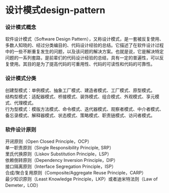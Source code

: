 # 设计模式design-pattern


### 设计模式概念
软件设计模式（Software Design
Pattern），又称设计模式，是一套被反复使用、多数人知晓的、经过分类编目的、代码设计经验的总结。它描述了在软件设计过程中的一些不断重复发生的问题，以及该问题的解决方案。也就是说，它是解决特定问题的一系列套路，是前辈们的代码设计经验的总结，具有一定的普遍性，可以反复使用。其目的是为了提高代码的可重用性、代码的可读性和代码的可靠性。

### 设计模式分类
创建型模式：单例模式、抽象工厂模式、建造者模式、工厂模式、原型模式。  
结构型模式：适配器模式、桥接模式、装饰模式、组合模式、外观模式、享元模式、代理模式。  
行为型模式：模版方法模式、命令模式、迭代器模式、观察者模式、中介者模式、备忘录模式、解释器模式、状态模式、策略模式、职责链模式、访问者模式。  

### 软件设计原则
开闭原则（Open Closed Principle，OCP）  
单一职责原则（Single Responsibility Principle, SRP）  
里氏代换原则（Liskov Substitution Principle，LSP）  
依赖倒转原则（Dependency Inversion Principle，DIP）  
接口隔离原则（Interface Segregation Principle，ISP）  
合成/聚合复用原则（Composite/Aggregate Reuse Principle，CARP）  
最少知识原则（Least Knowledge Principle，LKP）或者迪米特法则（Law of  Demeter，LOD）  